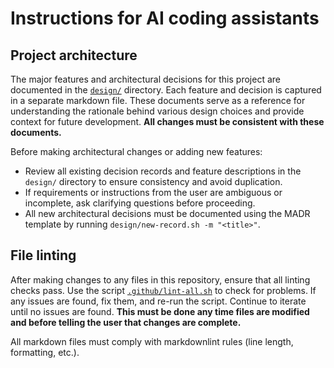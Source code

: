 # Instructions for AI coding assistants

## Project architecture

The major features and architectural decisions for this project are documented
in the [`design/`](../design/) directory. Each feature and decision is captured
in a separate markdown file. These documents serve as a reference for
understanding the rationale behind various design choices and provide context
for future development.
**All changes must be consistent with these documents.**

Before making architectural changes or adding new features:

- Review all existing decision records and feature descriptions in the `design/`
  directory to ensure consistency and avoid duplication.
- If requirements or instructions from the user are ambiguous or incomplete,
  ask clarifying questions before proceeding.
- All new architectural decisions must be documented using the MADR template by
  running `design/new-record.sh -m "<title>"`.

## File linting

After making changes to any files in this repository, ensure that all linting
checks pass. Use the script [`.github/lint-all.sh`](lint-all.sh) to check for
problems. If any issues are found, fix them, and re-run the script. Continue to
iterate until no issues are found. **This must be done any time files are
modified and before telling the user that changes are complete.**

All markdown files must comply with markdownlint rules (line length,
formatting, etc.).
